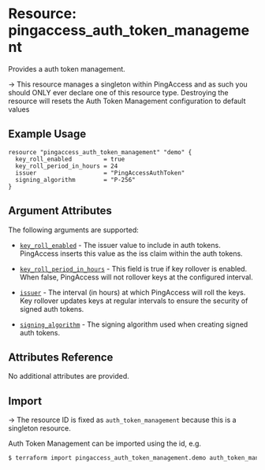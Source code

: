 # Resource: pingaccess_auth_token_management

Provides a auth token management.

->  This resource manages a singleton within PingAccess and as such you should ONLY ever declare one of this resource type. Destroying the resource will resets the Auth Token Management configuration to default values

## Example Usage
```hcl
resource "pingaccess_auth_token_management" "demo" {
  key_roll_enabled         = true
  key_roll_period_in_hours = 24
  issuer                   = "PingAccessAuthToken"
  signing_algorithm        = "P-256"
}
```

## Argument Attributes

The following arguments are supported:

- [`key_roll_enabled`](#key_roll_enabled) - The issuer value to include in auth tokens. PingAccess inserts this value as the iss claim within the auth tokens.

- [`key_roll_period_in_hours`](#key_roll_period_in_hours) - This field is true if key rollover is enabled. When false, PingAccess will not rollover keys at the configured interval.

- [`issuer`](#issuer) - The interval (in hours) at which PingAccess will roll the keys. Key rollover updates keys at regular intervals to ensure the security of signed auth tokens.

- [`signing_algorithm`](#signing_algorithm) - The signing algorithm used when creating signed auth tokens.

## Attributes Reference

No additional attributes are provided.

## Import

-> The resource ID is fixed as `auth_token_management` because this is a singleton resource.

Auth Token Management can be imported using the id, e.g.

```bash
$ terraform import pingaccess_auth_token_management.demo auth_token_management
```
